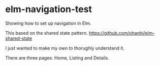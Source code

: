 # elm-navigation-test
Showing how to set up navigation in Elm.

This based on the shared state pattern. https://github.com/ohanhi/elm-shared-state

I just wanted to make my own to thorughly understand it.

There are three pages: Home, Listing and Details.
